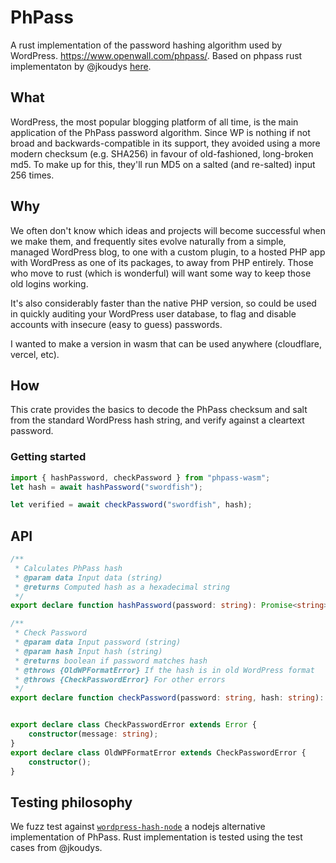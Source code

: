 # PhPass

A rust implementation of the password hashing algorithm used by WordPress. https://www.openwall.com/phpass/. Based on phpass rust implementaton by @jkoudys [here](https://github.com/clausehound/phpass).

## What

WordPress, the most popular blogging platform of all time, is the main application of the PhPass password algorithm. Since WP is nothing if not broad and backwards-compatible in its support, they avoided using a more modern checksum (e.g. SHA256) in favour of old-fashioned, long-broken md5. To make up for this, they'll run MD5 on a salted (and re-salted) input 256 times.

## Why

We often don't know which ideas and projects will become successful when we make them, and frequently sites evolve naturally from a simple, managed WordPress blog, to one with a custom plugin, to a hosted PHP app with WordPress as one of its packages, to away from PHP entirely. Those who move to rust (which is wonderful) will want some way to keep those old logins working.

It's also considerably faster than the native PHP version, so could be used in quickly auditing your WordPress user database, to flag and disable accounts with insecure (easy to guess) passwords.

I wanted to make a version in wasm that can be used anywhere (cloudflare, vercel, etc).

## How

This crate provides the basics to decode the PhPass checksum and salt from the standard WordPress hash string, and verify against a cleartext password.

### Getting started

```ts
import { hashPassword, checkPassword } from "phpass-wasm";
let hash = await hashPassword("swordfish");

let verified = await checkPassword("swordfish", hash);
```


## API

```ts
/**
 * Calculates PhPass hash
 * @param data Input data (string)
 * @returns Computed hash as a hexadecimal string
 */
export declare function hashPassword(password: string): Promise<string>;

/**
 * Check Password
 * @param data Input password (string)
 * @param hash Input hash (string)
 * @returns boolean if password matches hash
 * @throws {OldWPFormatError} If the hash is in old WordPress format
 * @throws {CheckPasswordError} For other errors
 */
export declare function checkPassword(password: string, hash: string): Promise<boolean>;


export declare class CheckPasswordError extends Error {
    constructor(message: string);
}
export declare class OldWPFormatError extends CheckPasswordError {
    constructor();
}
```

## Testing philosophy

We fuzz test against [`wordpress-hash-node`](https://www.npmjs.com/package/wordpress-hash-node) a nodejs alternative implementation of PhPass. Rust implementation is tested using the test cases from @jkoudys.
